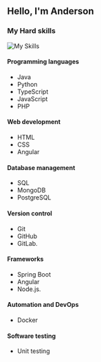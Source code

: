 ## Hello, I'm Anderson
### My Hard skills
![My Skills](https://skillicons.dev/icons?i=java,python,typescript,javascript,php,html,css,angular,mongodb,postgresql,mysql,git,github,gitlab,spring,nodejs,docker,linux)
#### Programming languages
- Java
- Python
- TypeScript
- JavaScript
- PHP
#### Web development
- HTML
- CSS
- Angular
#### Database management
- SQL
- MongoDB
- PostgreSQL
#### Version control
- Git
- GitHub
- GitLab.
#### Frameworks
- Spring Boot
- Angular
- Node.js.
#### Automation and DevOps
- Docker
#### Software testing
- Unit testing

